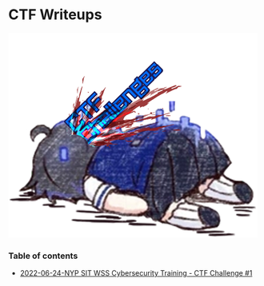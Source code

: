 # CTF Writeups

![seele dead](assets/seele%20dead.png)

### Table of contents

- [2022-06-24-NYP SIT WSS Cybersecurity Training - CTF Challenge #1](2022-06-24-NYP%20SIT%20WSS%20Cybersecurity%20Training%20-%20CTF%20Challenge%20%231/)
